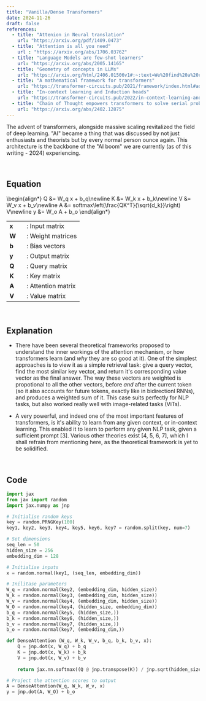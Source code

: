 ```yaml
---
title: "Vanilla/Dense Transformers"
date: 2024-11-26
draft: false
references:
  - title: "Attenion in Neural translation"
    url: "https://arxiv.org/pdf/1409.0473"
  - title: "Attention is all you need"
    url : "https://arxiv.org/abs/1706.03762"
  - title: "Language Models are few-shot learners"
    url: "https://arxiv.org/abs/2005.14165"
  - title: "Geometry of concepts in LLMs"
    url: "https://arxiv.org/html/2406.01506v1#:~:text=We%20find%20a%20remarkably%20simple,simplices%2C%20reflecting%20the%20hierarchical%20structure."
  - title: "A mathematical framework for transformers"
    url: "https://transformer-circuits.pub/2021/framework/index.html#additional-intuition"
  - title: "In-context learning and Induction heads"
    url: "https://transformer-circuits.pub/2022/in-context-learning-and-induction-heads/index.html"
  - title: "Chain of Thought empowers transformers to solve serial problems"
    url: "https://arxiv.org/abs/2402.12875"      
---
```


The advent of transformers, alongside massive scaling revitalized the field of deep learning. "AI" became a thing that was discussed by not just enthusiasts and theorists but by every normal person ounce again. This architecture is the backbone of the "AI boom" we are currently (as of this writing - 2024) experiencing.

<br>

## Equation

\begin{align*}
Q &= W_q x + b_q\newline
K &= W_k x + b_k\newline
V &= W_v x + b_v\newline
A &= softmax\left(\frac{QK^T}{\sqrt{d_k}}\right) V\newline
y &= W_o A + b_o
\end{align*}

<!-- ![Dense Attention Diagram](/images/dattention.png) -->

<table style="border-collapse: collapse;">
  <tr>
    <td style="padding-right: 20px; vertical-align: middle;"><strong>x</strong></td>
    <td style="vertical-align: middle;">: Input matrix</td>
  </tr>
  <tr>
    <td style="padding-right: 20px; vertical-align: middle;"><strong>W</strong><i></i></td>
    <td style="vertical-align: middle;">: Weight matrices</td>
  </tr>
  <tr>
    <td style="padding-right: 20px; vertical-align: middle;"><strong>b</strong></td>
    <td style="vertical-align: middle;">: Bias vectors</td>
  </tr>
  <tr>
    <td style="padding-right: 20px; vertical-align: middle;"><strong>y</strong></td>
    <td style="vertical-align: middle;">: Output matrix</td>
  </tr>
  <tr>
    <td style="padding-right: 20px; vertical-align: middle;"><strong>Q</strong><i></i></td>
    <td style="vertical-align: middle;">: Query matrix</td>
  </tr>
  <tr>
    <td style="padding-right: 20px; vertical-align: middle;"><strong>K</strong><i></i></td>
    <td style="vertical-align: middle;">: Key matrix</td>
  </tr>
  <tr>
    <td style="padding-right: 20px; vertical-align: middle;"><strong>A</strong><i></i></td>
    <td style="vertical-align: middle;">: Attention matrix</td>
  </tr>
  <tr>
    <td style="padding-right: 20px; vertical-align: middle;"><strong>V</strong><i></i></td>
    <td style="vertical-align: middle;">: Value matrix</td>
  </tr>
</table>

<br>

## Explanation

- There have been several theoretical frameworks proposed to understand the inner workings of the attention mechanism, or how transformers learn (and *why* they are so good at it). One of the simplest approaches is to view it as a simple retrieval task: give a query vector, find the most similar key vector, and return it's corresponding value vector as the final answer. The way these vectors are weighted is propotional to all the other vectors, before *and* after the current token (so it also accounts for future tokens, exactly like in bidirectionl RNNs), and produces a weighted sum of it. This case suits perfectly for NLP tasks, but also worked really well with image-related tasks (ViTs).

- A very powerful, and indeed one of the most important features of transformers, is it's ability to learn from any given context, or in-context learning. This enabled it to learn to perform any given NLP task, given a sufficient prompt [3]. Various other theories exist [4, 5, 6, 7], which I shall refrain from mentioning here, as the theoretical framework is yet to be solidified.

<br>

## Code

```python
import jax
from jax import random
import jax.numpy as jnp

# Initialise random keys
key = random.PRNGKey(100)
key1, key2, key3, key4, key5, key6, key7 = random.split(key, num=7)

# Set dimensions
seq_len = 50
hidden_size = 256
embedding_dim = 128

# Initialise inputs
x = random.normal(key1, (seq_len, embedding_dim))

# Inilitase parameters
W_q = random.normal(key2, (embedding_dim, hidden_size))
W_k = random.normal(key3, (embedding_dim, hidden_size))
W_v = random.normal(key4, (embedding_dim, hidden_size))
W_O = random.normal(key4, (hidden_size, embedding_dim))
b_q = random.normal(key5, (hidden_size,))
b_k = random.normal(key6, (hidden_size,))
b_v = random.normal(key7, (hidden_size,))
b_o = random.normal(key7, (embedding_dim,))

def DenseAttention (W_q, W_k, W_v, b_q, b_k, b_v, x):
    Q = jnp.dot(x, W_q) + b_q
    K = jnp.dot(x, W_k) + b_k
    V = jnp.dot(x, W_v) + b_v
    
    return jax.nn.softmax((Q @ jnp.transpose(K)) / jnp.sqrt(hidden_size), axis=-1) @ V

# Project the attention scores to output
A = DenseAttention(W_q, W_k, W_v, x)
y = jnp.dot(A, W_O) + b_o
```